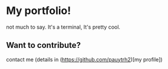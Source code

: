 # My portfolio!

not much to say. It's a terminal, It's pretty cool.

## Want to contribute?

contact me (details in (https://github.com/pauytrh2)[my profile])
